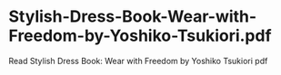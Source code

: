 # Stylish-Dress-Book-Wear-with-Freedom-by-Yoshiko-Tsukiori.pdf
Read Stylish Dress Book: Wear with Freedom by Yoshiko Tsukiori pdf
